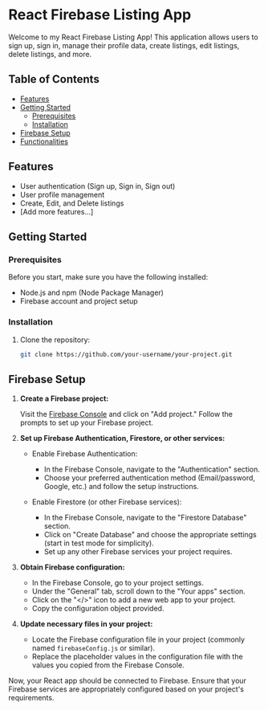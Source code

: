 # React Firebase Listing App

Welcome to my React Firebase Listing App! This application allows users to sign up, sign in, manage their profile data, create listings, edit listings, delete listings, and more.

## Table of Contents

- [Features](#features)
- [Getting Started](#getting-started)
  - [Prerequisites](#prerequisites)
  - [Installation](#installation)
- [Firebase Setup](#firebase-setup)
- [Functionalities](#functionalities)

## Features

- User authentication (Sign up, Sign in, Sign out)
- User profile management
- Create, Edit, and Delete listings
- [Add more features...]

## Getting Started

### Prerequisites

Before you start, make sure you have the following installed:

- Node.js and npm (Node Package Manager)
- Firebase account and project setup

### Installation

1. Clone the repository:

   ```bash
   git clone https://github.com/your-username/your-project.git

## Firebase Setup

1. **Create a Firebase project:**

   Visit the [Firebase Console](https://console.firebase.google.com/) and click on "Add project." Follow the prompts to set up your Firebase project.

2. **Set up Firebase Authentication, Firestore, or other services:**

   - Enable Firebase Authentication:
     - In the Firebase Console, navigate to the "Authentication" section.
     - Choose your preferred authentication method (Email/password, Google, etc.) and follow the setup instructions.

   - Enable Firestore (or other Firebase services):
     - In the Firebase Console, navigate to the "Firestore Database" section.
     - Click on "Create Database" and choose the appropriate settings (start in test mode for simplicity).
     - Set up any other Firebase services your project requires.

3. **Obtain Firebase configuration:**

   - In the Firebase Console, go to your project settings.
   - Under the "General" tab, scroll down to the "Your apps" section.
   - Click on the "</>" icon to add a new web app to your project.
   - Copy the configuration object provided.

4. **Update necessary files in your project:**

   - Locate the Firebase configuration file in your project (commonly named `firebaseConfig.js` or similar).
   - Replace the placeholder values in the configuration file with the values you copied from the Firebase Console.

Now, your React app should be connected to Firebase. Ensure that your Firebase services are appropriately configured based on your project's requirements.
